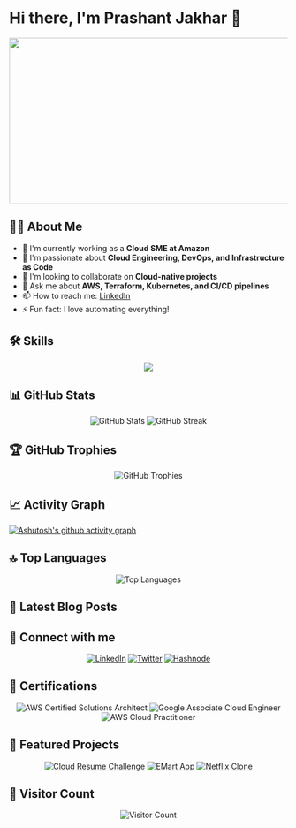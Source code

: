 # Hi there, I'm Prashant Jakhar 👋

<div align="center">
  <img src="https://media.giphy.com/media/dWesBcTLavkZuG35MI/giphy.gif" width="600" height="300"/>
</div>

## 👨‍💻 About Me
- 🔭 I'm currently working as a **Cloud SME at Amazon**
- 🌱 I'm passionate about **Cloud Engineering, DevOps, and Infrastructure as Code**
- 👯 I'm looking to collaborate on **Cloud-native projects**
- 💬 Ask me about **AWS, Terraform, Kubernetes, and CI/CD pipelines**
- 📫 How to reach me: [LinkedIn](https://linkedin.com/in/yourprofile)
- ⚡ Fun fact: I love automating everything!

## 🛠️ Skills
<p align="center">
  <a href="https://skillicons.dev">
    <img src="https://skillicons.dev/icons?i=aws,azure,gcp,terraform,kubernetes,docker,python,java,linux,git,jenkins" />
  </a>
</p>

## 📊 GitHub Stats
<p align="center">
  <img src="https://github-readme-stats.vercel.app/api?username=cyber-cl&show_icons=true&theme=radical" alt="GitHub Stats" />
  <img src="https://github-readme-streak-stats.herokuapp.com/?user=cyber-cl&theme=radical" alt="GitHub Streak" />
</p>

## 🏆 GitHub Trophies
<p align="center">
  <img src="https://github-profile-trophy.vercel.app/?username=cyber-cl&theme=radical&no-frame=true&no-bg=false&margin-w=4" alt="GitHub Trophies" />
</p>

## 📈 Activity Graph
[![Ashutosh's github activity graph](https://github-readme-activity-graph.vercel.app/graph?username=cyber-cl&theme=github-compact)](https://github.com/ashutosh00710/github-readme-activity-graph)

## 🔝 Top Languages
<p align="center">
  <img src="https://github-readme-stats.vercel.app/api/top-langs/?username=cyber-cl&layout=compact&theme=radical" alt="Top Languages" />
</p>

## 📝 Latest Blog Posts
<!-- BLOG-POST-LIST:START -->
<!-- BLOG-POST-LIST:END -->

## 🔗 Connect with me
<p align="center">
  <a href="https://linkedin.com/in/yourprofile"><img src="https://img.shields.io/badge/LinkedIn-0077B5?style=for-the-badge&logo=linkedin&logoColor=white" alt="LinkedIn"/></a>
  <a href="https://twitter.com/yourhandle"><img src="https://img.shields.io/badge/Twitter-1DA1F2?style=for-the-badge&logo=twitter&logoColor=white" alt="Twitter"/></a>
  <a href="https://jakharprasant.hashnode.dev"><img src="https://img.shields.io/badge/Hashnode-2962FF?style=for-the-badge&logo=hashnode&logoColor=white" alt="Hashnode"/></a>
</p>

## 🏅 Certifications
<p align="center">
  <img src="https://img.shields.io/badge/AWS-Solutions_Architect_Associate-orange?style=for-the-badge&logo=amazon-aws" alt="AWS Certified Solutions Architect" />
  <img src="https://img.shields.io/badge/Google-Associate_Cloud_Engineer-blue?style=for-the-badge&logo=google-cloud" alt="Google Associate Cloud Engineer" />
  <img src="https://img.shields.io/badge/AWS-Cloud_Practitioner-yellow?style=for-the-badge&logo=amazon-aws" alt="AWS Cloud Practitioner" />
</p>

## 🚀 Featured Projects
<p align="center">
  <a href="https://github.com/cyber-cl/cloud-resume-challenge">
    <img src="https://github-readme-stats.vercel.app/api/pin/?username=cyber-cl&repo=cloud-resume-challenge&theme=radical" alt="Cloud Resume Challenge" />
  </a>
  <a href="https://github.com/cyber-cl/emartapp">
    <img src="https://github-readme-stats.vercel.app/api/pin/?username=cyber-cl&repo=emartapp&theme=radical" alt="EMart App" />
  </a>
  <a href="https://github.com/cyber-cl/Netflix_Clone">
    <img src="https://github-readme-stats.vercel.app/api/pin/?username=cyber-cl&repo=Netflix_Clone&theme=radical" alt="Netflix Clone" />
  </a>
</p>

## 👀 Visitor Count
<p align="center">
  <img src="https://profile-counter.glitch.me/cyber-cl/count.svg" alt="Visitor Count" />
</p>